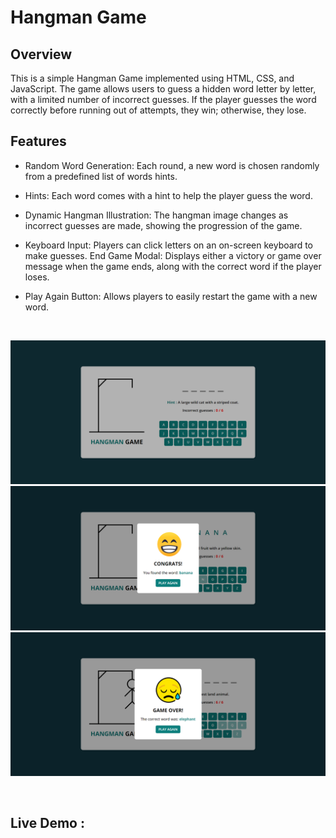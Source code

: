 # Hangman Game

## Overview

This is a simple Hangman Game implemented using HTML, CSS, and JavaScript. The game allows users to guess a hidden word letter by letter, with a limited number of incorrect guesses. If the player guesses the word correctly before running out of attempts, they win; otherwise, they lose.

## Features

- Random Word Generation: Each round, a new word is chosen randomly from a predefined list of
  words hints.

- Hints: Each word comes with a hint to help the player guess the word.

- Dynamic Hangman Illustration: The hangman image changes as incorrect guesses are made, showing
  the progression of the game.

- Keyboard Input: Players can click letters on an on-screen keyboard to make guesses.
  End Game Modal: Displays either a victory or game over message when the game ends, along with the correct word if the player loses.

- Play Again Button: Allows players to easily restart the game with a new word.

<br>

![preview img](./images/preview/Hangman-Game-preview.png)
![preview img](./images/preview/Hangman-Game-congrats.png)
![preview img](./images/preview/Hangman-Game-lost.png)

<br>

## Live Demo :
